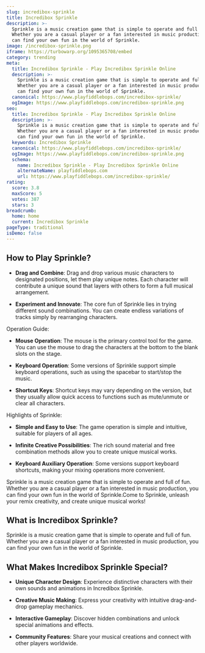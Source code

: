 ```yaml
---
slug: incredibox-sprinkle
title: Incredibox Sprinkle
description: >-
  Sprinkle is a music creation game that is simple to operate and full of fun.
  Whether you are a casual player or a fan interested in music production, you
  can find your own fun in the world of Sprinkle.
image: /incredibox-sprinkle.png
iframe: https://turbowarp.org/1095365708/embed
category: trending
meta:
  title: Incredibox Sprinkle - Play Incredibox Sprinkle Online
  description: >-
    Sprinkle is a music creation game that is simple to operate and full of fun.
    Whether you are a casual player or a fan interested in music production, you
    can find your own fun in the world of Sprinkle.
  canonical: https://www.playfiddlebops.com/incredibox-sprinkle/
  ogImage: https://www.playfiddlebops.com/incredibox-sprinkle.png
seo:
  title: Incredibox Sprinkle - Play Incredibox Sprinkle Online
  description: >-
    Sprinkle is a music creation game that is simple to operate and full of fun.
    Whether you are a casual player or a fan interested in music production, you
    can find your own fun in the world of Sprinkle.
  keywords: Incredibox Sprinkle
  canonical: https://www.playfiddlebops.com/incredibox-sprinkle/
  ogImage: https://www.playfiddlebops.com/incredibox-sprinkle.png
  schema:
    name: Incredibox Sprinkle - Play Incredibox Sprinkle Online
    alternateName: playfiddlebops.com
    url: https://www.playfiddlebops.com/incredibox-sprinkle/
rating:
  score: 3.8
  maxScore: 5
  votes: 387
  stars: 3
breadcrumb:
  home: home
  current: Incredibox Sprinkle
pageType: traditional
isDemo: false
---
```


## How to Play Sprinkle?

- **Drag and Combine**: Drag and drop various music characters to designated positions, let them play unique notes. Each character will contribute a unique sound that layers with others to form a full musical arrangement.

- **Experiment and Innovate**: The core fun of Sprinkle lies in trying different sound combinations. You can create endless variations of tracks simply by rearranging characters.

Operation Guide:

- **Mouse Operation**: The mouse is the primary control tool for the game. You can use the mouse to drag the characters at the bottom to the blank slots on the stage.

- **Keyboard Operation**: Some versions of Sprinkle support simple keyboard operations, such as using the spacebar to start/stop the music.

- **Shortcut Keys**: Shortcut keys may vary depending on the version, but they usually allow quick access to functions such as mute/unmute or clear all characters.

Highlights of Sprinkle:

- **Simple and Easy to Use**: The game operation is simple and intuitive, suitable for players of all ages.

- **Infinite Creative Possibilities**: The rich sound material and free combination methods allow you to create unique musical works.

- **Keyboard Auxiliary Operation**: Some versions support keyboard shortcuts, making your mixing operations more convenient.

Sprinkle is a music creation game that is simple to operate and full of fun. Whether you are a casual player or a fan interested in music production, you can find your own fun in the world of Sprinkle.Come to Sprinkle, unleash your remix creativity, and create unique musical works!

## What is Incredibox Sprinkle?

Sprinkle is a music creation game that is simple to operate and full of fun. Whether you are a casual player or a fan interested in music production, you can find your own fun in the world of Sprinkle.

## What Makes Incredibox Sprinkle Special?

- **Unique Character Design**: Experience distinctive characters with their own sounds and animations in Incredibox Sprinkle.

- **Creative Music Making**: Express your creativity with intuitive drag-and-drop gameplay mechanics.

- **Interactive Gameplay**: Discover hidden combinations and unlock special animations and effects.

- **Community Features**: Share your musical creations and connect with other players worldwide.
